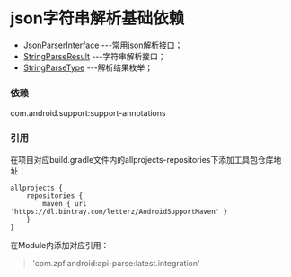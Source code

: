 json字符串解析基础依赖
=========
* [JsonParserInterface](./src/main/java/com/zpf/api/dataparser/JsonParserInterface.java)
---常用json解析接口；
* [StringParseResult](./src/main/java/com/zpf/api/dataparser/StringParseResult.java)
---字符串解析接口；
* [StringParseType](./src/main/java/com/zpf/api/dataparser/StringParseType.java)
---解析结果枚举；

### 依赖
com.android.support:support-annotations<br>
### 引用
在项目对应build.gradle文件内的allprojects-repositories下添加工具包仓库地址：
``````
allprojects {
    repositories {
        maven { url 'https://dl.bintray.com/letterz/AndroidSupportMaven' }
    }
}
``````
在Module内添加对应引用：
>'com.zpf.android:api-parse:latest.integration'
